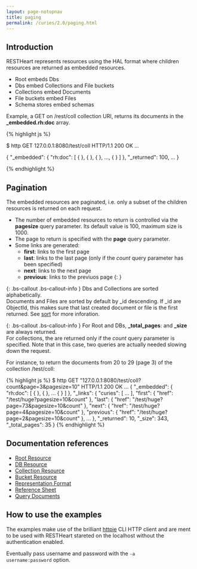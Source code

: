 ```yaml
---
layout: page-notopnav
title: paging
permalink: /curies/2.0/paging.html
---
```


## Introduction

RESTHeart represents resources using the HAL format where children resources are returned as embedded resources.

* Root embeds Dbs
* Dbs embed Collections and File buckets
* Collections embed Documents
* File buckets embed Files
* Schema stores embed schemas

Example, a GET on /rest/coll collection URI, returns its documents in the **_embedded.rh:doc** array.

{% highlight js %}

$ http GET 127.0.0.1:8080/test/coll
HTTP/1.1 200 OK
...
 
{
    "_embedded": {
        "rh:doc": [
            { <DOC1> }, { <DOC2> }, { <DOC3> }, ..., { <DOC100> }
        ]
    },
    "_returned": 100,
    ...
}

{% endhighlight %}

## Pagination

The embedded resources are paginated, i.e. only a subset of the children resources is returned on each request.

* The number of embedded resources to return is controlled via the **pagesize** query parameter. Its default value is 100, maximum size is 1000.
* The page to return is specified with the **page** query parameter.
* Some links are generated:
    * **first**: links to the first page
    * **last**: links to the last page (only if the *count* query parameter has been specified)
    * **next**: links to the next page
    * **previous**: links to the previuos page
{: } 

{: .bs-callout .bs-callout-info }
Dbs and Collections are sorted alphabetically.<br>
Documents and Files are sorted by default by _id descending. If _id are ObjectId, this makes sure that last created document or file is the first returned. See [sort](sort.html) for more inforation.

{: .bs-callout .bs-callout-info }
For Root and DBs, **_total_pages**: and **_size** are always returned.<br>
For collections, the are returned only if the *count* query parameter is specified.
Note that in this case, two queries are actually needed slowing down the request.


For instance, to return the documents from 20 to 29 (page 3) of the collection /test/coll:

{% highlight js %}
$ http GET "127.0.0.1:8080/test/coll?count&page=3&pagesize=10"
HTTP/1.1 200 OK
...
{
    "_embedded": {
        "rh:doc": [
            { <DOC30> }, { <DOC31> }, ... { <DOC39> }
        ]
    },
    "_links": {
        "curies": [ ... ],
        "first": {
            "href": "/test/huge?pagesize=10&count"
        },
        "last": {
            "href": "/test/huge?page=73&pagesize=10&count"
        },
        "next": {
            "href": "/test/huge?page=4&pagesize=10&count"
        },
        "previous": {
            "href": "/test/huge?page=2&pagesize=10&count"
        },
        ...
    },
    "_returned": 10,
    "_size": 343,
    "_total_pages": 35
}
{% endhighlight %}

## Documentation references

* [Root Resource](root.html)
* [DB Resource](db.html)
* [Collection Resource](coll.html)
* [Bucket Resource](bucket.html)
* <a href="https://softinstigate.atlassian.net/wiki/x/UICM" target="_blank">Representation Format</a>
* <a href="https://softinstigate.atlassian.net/wiki/x/SoCM" target="_blank">Reference Sheet</a>
* <a href="https://softinstigate.atlassian.net/wiki/x/XACk" target="_blank">Query Documents</a>

## How to use the examples
The examples make use of the brilliant [httpie](https://github.com/jkbrzt/httpie) CLI HTTP client and are ment to be used with RESTHeart stareted on the localhost without the authentication enabled.

Eventually pass username and password with the <code>-a username:password</code> option.
